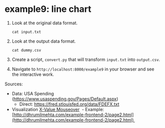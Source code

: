 # example9: line chart

1. Look at the original data format.

    ```
    cat input.txt
    ```

2. Look at the output data format.

	```
	cat dummy.csv
	```

3. Create a script, `convert.py` that will transform `input.txt` into `output.csv`.

4. Navigate to `http://localhost:8000/example9` in your browser and see the interactive work.

Sources:
- Data: USA Spending (https://www.usaspending.gov/Pages/Default.aspx) 
	- Direct: https://fred.stlouisfed.org/data/FDEFX.txt
- Visualization [X-Value Mouseover](https://bl.ocks.org/mbostock/3902569)
 - Example: [http://dhrumilmehta.com/example-frontend-2/page2.html](http://dhrumilmehta.com/example-frontend-2/page2.html) 
